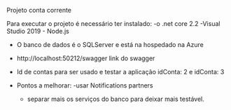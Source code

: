 Projeto conta corrente

Para executar o projeto é necessário ter instalado:
    -o .net core 2.2
    -Visual Studio 2019 
    - Node.js

- O banco de dados é o SQLServer e está na hospedado na Azure 
- http://localhost:50212/swagger link do swagger
- Id de contas para ser usado e testar a aplicação idConta: 2 e idConta: 3 
 
 - Pontos a melhorar:
      -usar Notifications partners
      - separar mais os serviços do banco para deixar mais testável.
